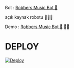 





Bot : [Robbers Music Bot 🧚‍](https://t.me/RobbersMusicBot)




açık kaynak robotu 👨🏻‍💻

Demo : [Robbers Music Bot  🎻](https://t.me/RobbersMusicBot) 💃🏻





# DEPLOY
[![Deploy](https://www.herokucdn.com/deploy/button.svg)](https://heroku.com/deploy?template=https://github.com/robbersmusic1/RobbersMusic)









